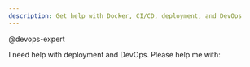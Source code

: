 ```yaml
---
description: Get help with Docker, CI/CD, deployment, and DevOps
---
```


@devops-expert

I need help with deployment and DevOps. Please help me with:

